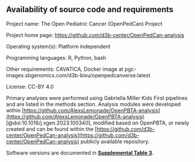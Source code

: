 ## Availability of source code and requirements

Project name: The Open Pediatric Cancer (OpenPedCan) Project

Project home page: https://github.com/d3b-center/OpenPedCan-analysis

Operating system(s): Platform independent

Programming languages: R, Python, bash

Other requirements: CAVATICA, Docker image at pgc-images.sbgenomics.com/d3b-bixu/openpedcanverse:latest

License: CC-BY 4.0

Primary analyses were performed using Gabriella Miller Kids First pipelines and are listed in the methods section.
Analysis modules were developed within [https://github.com/AlexsLemonade/OpenPBTA-analysis](https://github.com/AlexsLemonade/OpenPBTA-analysis) [@doi:10.1016/j.xgen.2023.100340], modified based on OpenPBTA, or newly created and can be found within the [https://github.com/d3b-center/OpenPedCan-analysis](https://github.com/d3b-center/OpenPedCan-analysis) publicly available repository.

Software versions are documented in [**Supplemental Table 3**](https://github.com/d3b-center/OpenPedCan-analysis/blob/fc87ad125aaae6d43f17e2baf94551c9a0444bde/tables/results/SuppTable3-List_Package_Table.xlsx).

